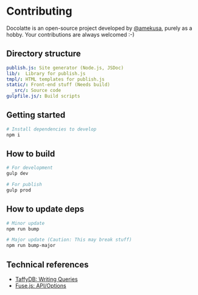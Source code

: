 # Contributing
Docolatte is an open-source project developed by [@amekusa](https://github.com/amekusa), purely as a hobby.
Your contributions are always welcomed :-)

## Directory structure
```yml
publish.js: Site generator (Node.js, JSDoc)
lib/:  Library for publish.js
tmpl/: HTML templates for publish.js
static/: Front-end stuff (Needs build)
  _src/: Source code
gulpfile.js/: Build scripts
```

## Getting started
```sh
# Install dependencies to develop
npm i
```

## How to build
```sh
# For development
gulp dev

# For publish
gulp prod
```

## How to update deps
```sh
# Minor update
npm run bump

# Major update (Caution: This may break stuff)
npm run bump-major
```

## Technical references
- [TaffyDB: Writing Queries](https://taffydb.com/writing_queries.html)
- [Fuse.js: API/Options](https://www.fusejs.io/api/options.html)